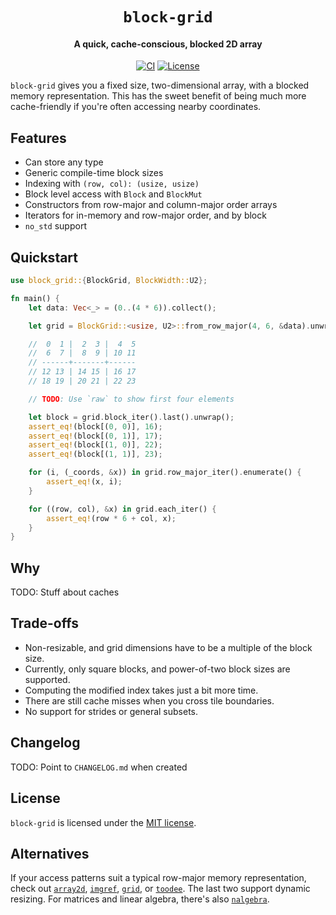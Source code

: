 <div class="title-block" style="text-align: center;" align="center">

# `block-grid`

#### A quick, cache-conscious, blocked 2D array

[![CI][ci_badge]][ci]
[![License][license_badge]][license]

</div>

`block-grid` gives you a fixed size, two-dimensional array, with a blocked memory representation. This has the sweet benefit of being much more cache-friendly if you're often accessing nearby coordinates.

## Features

- Can store any type
- Generic compile-time block sizes
- Indexing with `(row, col): (usize, usize)`
- Block level access with `Block` and `BlockMut`
- Constructors from row-major and column-major order arrays
- Iterators for in-memory and row-major order, and by block
- `no_std` support

## Quickstart

```rust
use block_grid::{BlockGrid, BlockWidth::U2};

fn main() {
    let data: Vec<_> = (0..(4 * 6)).collect();

    let grid = BlockGrid::<usize, U2>::from_row_major(4, 6, &data).unwrap();

    //  0  1 |  2  3 |  4  5
    //  6  7 |  8  9 | 10 11
    // ------+-------+------
    // 12 13 | 14 15 | 16 17
    // 18 19 | 20 21 | 22 23

    // TODO: Use `raw` to show first four elements

    let block = grid.block_iter().last().unwrap();
    assert_eq!(block[(0, 0)], 16);
    assert_eq!(block[(0, 1)], 17);
    assert_eq!(block[(1, 0)], 22);
    assert_eq!(block[(1, 1)], 23);

    for (i, (_coords, &x)) in grid.row_major_iter().enumerate() {
        assert_eq!(x, i);
    }

    for ((row, col), &x) in grid.each_iter() {
        assert_eq!(row * 6 + col, x);
    }
}
```

## Why

TODO: Stuff about caches

## Trade-offs

- Non-resizable, and grid dimensions have to be a multiple of the block size.
- Currently, only square blocks, and power-of-two block sizes are supported.
- Computing the modified index takes just a bit more time.
- There are still cache misses when you cross tile boundaries.
- No support for strides or general subsets.

## Changelog

TODO: Point to `CHANGELOG.md` when created

## License

`block-grid` is licensed under the [MIT license](LICENSE).

## Alternatives

If your access patterns suit a typical row-major memory representation, check out [`array2d`][array2d], [`imgref`][imgref], [`grid`][grid], or [`toodee`][toodee]. The last two support dynamic resizing. For matrices and linear algebra, there's also [`nalgebra`][nalgebra].

<!-- Links -->
[array2d]: https://crates.io/crates/array2d "array2d"
[imgref]: https://crates.io/crates/imgref "imgref"
[grid]: https://crates.io/crates/grid "grid"
[toodee]: https://crates.io/crates/toodee "toodee"
[nalgebra]: https://nalgebra.org "nalgebra"

<!-- Badges -->
[ci]: https://github.com/gunvirranu/block-grid/actions "Github Actions"
[ci_badge]: https://github.com/gunvirranu/block-grid/workflows/CI/badge.svg?branch=master "Github Actions"
[license]: #license "License"
[license_badge]: https://img.shields.io/badge/license-MIT-blue.svg "License"
